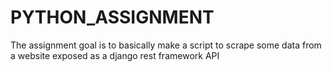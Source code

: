 # PYTHON_ASSIGNMENT
The assignment goal is to basically make a script to scrape some data from a website exposed as a django rest framework API

